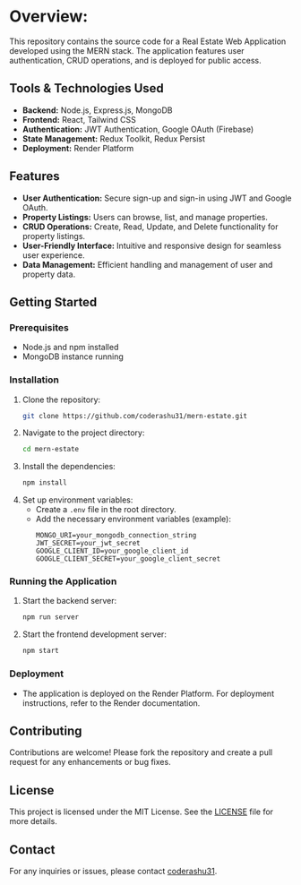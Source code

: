
# Overview:
This repository contains the source code for a Real Estate Web Application developed using the MERN stack. The application features user authentication, CRUD operations, and is deployed for public access.

## Tools & Technologies Used
- **Backend:** Node.js, Express.js, MongoDB
- **Frontend:** React, Tailwind CSS
- **Authentication:** JWT Authentication, Google OAuth (Firebase)
- **State Management:** Redux Toolkit, Redux Persist
- **Deployment:** Render Platform

## Features
- **User Authentication:** Secure sign-up and sign-in using JWT and Google OAuth.
- **Property Listings:** Users can browse, list, and manage properties.
- **CRUD Operations:** Create, Read, Update, and Delete functionality for property listings.
- **User-Friendly Interface:** Intuitive and responsive design for seamless user experience.
- **Data Management:** Efficient handling and management of user and property data.

## Getting Started

### Prerequisites
- Node.js and npm installed
- MongoDB instance running

### Installation
1. Clone the repository:
    ```bash
    git clone https://github.com/coderashu31/mern-estate.git
    ```
2. Navigate to the project directory:
    ```bash
    cd mern-estate
    ```
3. Install the dependencies:
    ```bash
    npm install
    ```
4. Set up environment variables:
    - Create a `.env` file in the root directory.
    - Add the necessary environment variables (example):
      ```
      MONGO_URI=your_mongodb_connection_string
      JWT_SECRET=your_jwt_secret
      GOOGLE_CLIENT_ID=your_google_client_id
      GOOGLE_CLIENT_SECRET=your_google_client_secret
      ```

### Running the Application
1. Start the backend server:
    ```bash
    npm run server
    ```
2. Start the frontend development server:
    ```bash
    npm start
    ```

### Deployment
- The application is deployed on the Render Platform. For deployment instructions, refer to the Render documentation.

## Contributing
Contributions are welcome! Please fork the repository and create a pull request for any enhancements or bug fixes.

## License
This project is licensed under the MIT License. See the [LICENSE](LICENSE) file for more details.

## Contact
For any inquiries or issues, please contact [coderashu31](https://github.com/coderashu31).
